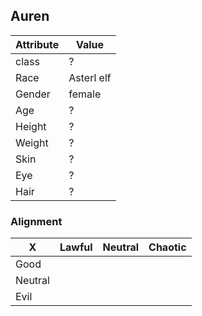 ## Auren

| Attribute | Value      |
| --------- | ---------- |
| class     | ?          |
| Race      | Asterl elf |
| Gender    | female     |
| Age       | ?          |
| Height    | ?          |
| Weight    | ?          |
| Skin      | ?          |
| Eye       | ?          |
| Hair      | ?          |

### Alignment

| X       | Lawful | Neutral | Chaotic |
| ------- | ------ | ------- | ------- |
| Good    |        |         |
| Neutral |        |         |         |
| Evil    |        |         |         |

